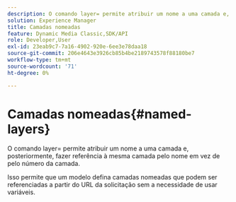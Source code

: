 ```yaml
---
description: O comando layer= permite atribuir um nome a uma camada e, posteriormente, fazer referência à mesma camada pelo nome em vez de pelo número da camada.
solution: Experience Manager
title: Camadas nomeadas
feature: Dynamic Media Classic,SDK/API
role: Developer,User
exl-id: 23eab9c7-7a16-4902-920e-6ee3e78daa18
source-git-commit: 206e4643e3926cb85b4be2189743578f88180be7
workflow-type: tm+mt
source-wordcount: '71'
ht-degree: 0%

---
```


# Camadas nomeadas{#named-layers}

O comando layer= permite atribuir um nome a uma camada e, posteriormente, fazer referência à mesma camada pelo nome em vez de pelo número da camada.

Isso permite que um modelo defina camadas nomeadas que podem ser referenciadas a partir do URL da solicitação sem a necessidade de usar variáveis.
